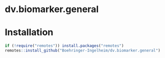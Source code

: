 # dv.biomarker.general

# Installation

``` r
if (!require("remotes")) install.packages("remotes")
remotes::install_github("Boehringer-Ingelheim/dv.biomarker.general")
```

